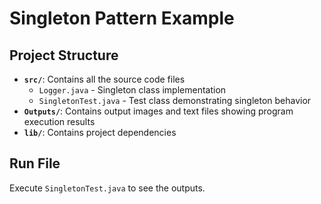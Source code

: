 # Singleton Pattern Example

## Project Structure

- **`src/`**: Contains all the source code files
  - `Logger.java` - Singleton class implementation
  - `SingletonTest.java` - Test class demonstrating singleton behavior
- **`Outputs/`**: Contains output images and text files showing program execution results
- **`lib/`**: Contains project dependencies

## Run File
Execute `SingletonTest.java` to see the outputs.
